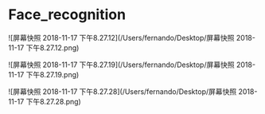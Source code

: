 # Face_recognition
![屏幕快照 2018-11-17 下午8.27.12](/Users/fernando/Desktop/屏幕快照 2018-11-17 下午8.27.12.png)

![屏幕快照 2018-11-17 下午8.27.19](/Users/fernando/Desktop/屏幕快照 2018-11-17 下午8.27.19.png)

![屏幕快照 2018-11-17 下午8.27.28](/Users/fernando/Desktop/屏幕快照 2018-11-17 下午8.27.28.png)